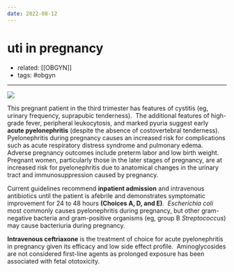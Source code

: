 ```yaml
---
date: 2022-08-12
---
```


# uti in pregnancy

- related: [[OBGYN]]
- tags: #obgyn
---

![](https://photos.thisispiggy.com/file/wikiFiles/20220812203545.png)

This pregnant patient in the third trimester has features of cystitis (eg, urinary frequency, suprapubic tenderness).  The additional features of high-grade fever, peripheral leukocytosis, and marked pyuria suggest early **acute pyelonephritis** (despite the absence of costovertebral tenderness).  Pyelonephritis during pregnancy causes an increased risk for complications such as acute respiratory distress syndrome and pulmonary edema.  Adverse pregnancy outcomes include preterm labor and low birth weight.  Pregnant women, particularly those in the later stages of pregnancy, are at increased risk for pyelonephritis due to anatomical changes in the urinary tract and immunosuppression caused by pregnancy.

Current guidelines recommend **inpatient admission** and intravenous antibiotics until the patient is afebrile and demonstrates symptomatic improvement for 24 to 48 hours **(Choices A, D, and E)**.  _Escherichia coli_ most commonly causes pyelonephritis during pregnancy, but other gram-negative bacteria and gram-positive organisms (eg, group B _Streptococcus_) may cause bacteriuria during pregnancy.

**Intravenous ceftriaxone** is the treatment of choice for acute pyelonephritis in pregnancy given its efficacy and low side effect profile.  Aminoglycosides are not considered first-line agents as prolonged exposure has been associated with fetal ototoxicity.
